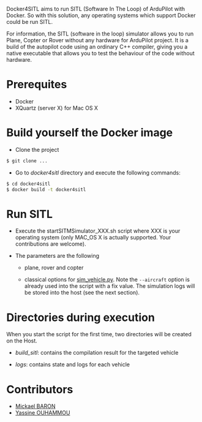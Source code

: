 Docker4SITL aims to run SITL (Software In The Loop) of ArduPilot with Docker. So with this solution, any operating systems which support Docker could be run SITL. 

For information, the SITL (software in the loop) simulator allows you to run Plane, Copter or Rover without any hardware for ArduPilot project. It is a build of the autopilot code using an ordinary C++ compiler, giving you a native executable that allows you to test the behaviour of the code without hardware. 

# Prerequites

* Docker
* XQuartz (server X) for Mac OS X

# Build yourself the Docker image

* Clone the project

```bash
$ git clone ...
```

* Go to _docker4sitl_ directory and execute the following commands:

```bash
$ cd docker4sitl
$ docker build -t docker4sitl
```

# Run SITL

* Execute the startSITMSimulator_XXX.sh script where XXX is your operating system (only MAC_OS X is actually supported. Your contributions are welcome).

* The parameters are the following
  * plane, rover and copter

  * classical options for [sim_vehicle.py](https://github.com/ArduPilot/ardupilot/blob/master/Tools/autotest/sim_vehicle.py). Note the `--aircraft` option is already used into the script with a fix value. The simulation logs will be stored into the host (see the next section).  

# Directories during execution

When you start the script for the first time, two directories will be created on the Host.

* _build_sitl_: contains the compilation result for the targeted vehicle

* _logs_: contains state and logs for each vehicle

# Contributors

* [Mickael BARON](https://www.lias-lab.fr/members/mickaelbaron)
* [Yassine OUHAMMOU](https://www.lias-lab.fr/members/yassineouhammou)


